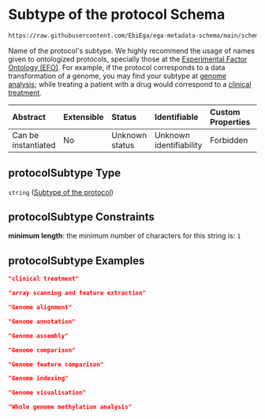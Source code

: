 # Subtype of the protocol Schema

```txt
https://raw.githubusercontent.com/EbiEga/ega-metadata-schema/main/schemas/EGA.protocol.json#/properties/protocolTypeDescriptor/properties/protocolSubtype
```

Name of the protocol's subtype. We highly recommend the usage of names given to ontologized protocols, specially those at the [Experimental Factor Ontology (EFO)](https://www.ebi.ac.uk/ols/ontologies/efo). For example, if the protocol corresponds to a data transformation of a genome, you may find your subtype at [genome analysis](http://edamontology.org/operation_3918); while treating a patient with a drug would correspond to a [clinical treatment](http://www.ebi.ac.uk/efo/EFO_0007056).

| Abstract            | Extensible | Status         | Identifiable            | Custom Properties | Additional Properties | Access Restrictions | Defined In                                                                       |
| :------------------ | :--------- | :------------- | :---------------------- | :---------------- | :-------------------- | :------------------ | :------------------------------------------------------------------------------- |
| Can be instantiated | No         | Unknown status | Unknown identifiability | Forbidden         | Allowed               | none                | [EGA.protocol.json\*](../../../schemas/EGA.protocol.json "open original schema") |

## protocolSubtype Type

`string` ([Subtype of the protocol](ega-17-properties-protocol-type-descriptor-properties-subtype-of-the-protocol.md))

## protocolSubtype Constraints

**minimum length**: the minimum number of characters for this string is: `1`

## protocolSubtype Examples

```json
"clinical treatment"
```

```json
"array scanning and feature extraction"
```

```json
"Genome alignment"
```

```json
"Genome annotation"
```

```json
"Genome assembly"
```

```json
"Genome comparison"
```

```json
"Genome feature comparison"
```

```json
"Genome indexing"
```

```json
"Genome visualisation"
```

```json
"Whole genome methylation analysis"
```
